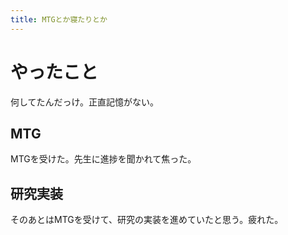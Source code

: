 ```yaml
---
title: MTGとか寝たりとか　
---
```


# やったこと

何してたんだっけ。正直記憶がない。

## MTG

MTGを受けた。先生に進捗を聞かれて焦った。

## 研究実装

そのあとはMTGを受けて、研究の実装を進めていたと思う。疲れた。

